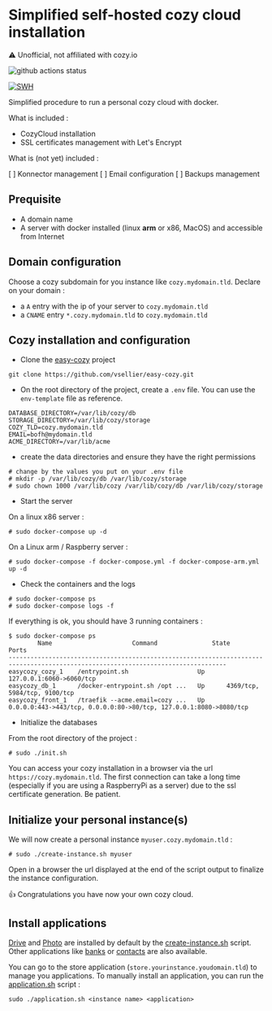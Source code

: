 # Simplified self-hosted cozy cloud installation

:warning: Unofficial, not affiliated with cozy.io

![github actions status](https://github.com/vsellier/easy-cozy/actions/workflows/publish_images.yml/badge.svg)

[![SWH](https://archive.softwareheritage.org/badge/origin/https://github.com/vsellier/easy-cozy/)](https://archive.softwareheritage.org/browse/origin/?origin_url=https://github.com/vsellier/easy-cozy)

Simplified procedure to run a personal cozy cloud with docker.

What is included :

- CozyCloud installation
- SSL certificates management with Let's Encrypt

What is (not yet) included :

[ ] Konnector management
[ ] Email configuration
[ ] Backups management

## Prequisite

- A domain name
- A server with docker installed (linux **arm** or x86, MacOS) and accessible from Internet

## Domain configuration

Choose a cozy subdomain for you instance like `cozy.mydomain.tld`. Declare on your domain :

- a `A` entry with the ip of your server to `cozy.mydomain.tld`
- a `CNAME` entry `*.cozy.mydomain.tld` to `cozy.mydomain.tld`

## Cozy installation and configuration

- Clone the [easy-cozy](https://github.com/vsellier/easy-cozy) project

```
git clone https://github.com/vsellier/easy-cozy.git
```

- On the root directory of the project, create a `.env` file. You can use the `env-template` file as reference.

```
DATABASE_DIRECTORY=/var/lib/cozy/db
STORAGE_DIRECTORY=/var/lib/cozy/storage
COZY_TLD=cozy.mydomain.tld
EMAIL=bofh@mydomain.tld
ACME_DIRECTORY=/var/lib/acme
```

- create the data directories and ensure they have the right permissions

```
# change by the values you put on your .env file
# mkdir -p /var/lib/cozy/db /var/lib/cozy/storage
# sudo chown 1000 /var/lib/cozy /var/lib/cozy/db /var/lib/cozy/storage
```

- Start the server

On a linux x86 server :

```
# sudo docker-compose up -d
```

On a Linux arm / Raspberry server :

```
# sudo docker-compose -f docker-compose.yml -f docker-compose-arm.yml up -d
```

- Check the containers and the logs

```
# sudo docker-compose ps
# sudo docker-compose logs -f
```

If everything is ok, you should have 3 running containers :

```
$ sudo docker-compose ps
        Name                      Command               State                                 Ports
----------------------------------------------------------------------------------------------------------------------------------
easycozy_cozy_1    /entrypoint.sh                   Up      127.0.0.1:6060->6060/tcp
easycozy_db_1      /docker-entrypoint.sh /opt ...   Up      4369/tcp, 5984/tcp, 9100/tcp
easycozy_front_1   /traefik --acme.email=cozy ...   Up      0.0.0.0:443->443/tcp, 0.0.0.0:80->80/tcp, 127.0.0.1:8080->8080/tcp
```

- Initialize the databases

From the root directory of the project :

```
# sudo ./init.sh
```

You can access your cozy installation in a browser via the url `https://cozy.mydomain.tld`.
The first connection can take a long time (especially if you are using a RaspberryPi as a server) due to the ssl certificate generation. Be patient.

## Initialize your personal instance(s)

We will now create a personal instance `myuser.cozy.mydomain.tld` :

```
# sudo ./create-instance.sh myuser
```

Open in a browser the url displayed at the end of the script output to finalize the instance configuration.

:+1: Congratulations you have now your own cozy cloud.

## Install applications

[Drive](https://github.com/cozy/cozy-drive) and [Photo](https://github.com/cozy/cozy-photos) are installed by default by the [create-instance.sh](create-instance.sh) script. Other applications like [banks](https://github.com/cozy/cozy-banks) or [contacts](https://github.com/cozy/cozy-contacts) are also available.

You can go to the store application (`store.yourinstance.youdomain.tld`) to manage you applications.
To manually install an application, you can run the [application.sh](application.sh) script :

```
sudo ./application.sh <instance name> <application>
```

